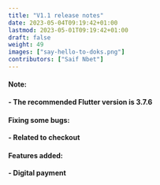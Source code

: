 ```yaml
---
title: "V1.1 release notes"
date: 2023-05-04T09:19:42+01:00
lastmod: 2023-05-01T09:19:42+01:00
draft: false
weight: 49
images: ["say-hello-to-doks.png"]
contributors: ["Saif Nbet"]
---
```


#### Note:

**- The recommended Flutter version is 3.7.6**

#### Fixing some bugs:

**- Related to checkout**

#### Features added:

**- Digital payment**